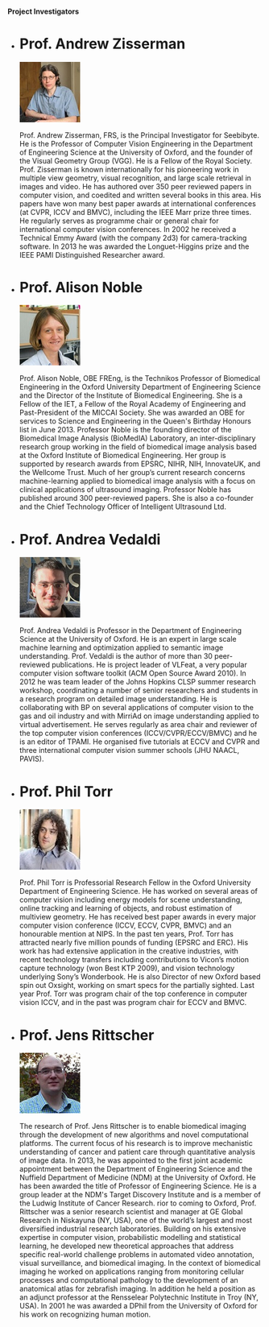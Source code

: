 ####	Project Investigators

*   # Prof. Andrew Zisserman

    [![](images/inv1.jpg)]("#")

    Prof. Andrew Zisserman, FRS, is the Principal Investigator for
	Seebibyte. He is the Professor of Computer Vision Engineering
	in the Department of Engineering Science at the University of
	Oxford, and the founder of the Visual Geometry Group (VGG).
	He is a Fellow of the Royal Society. Prof. Zisserman is known
	internationally for his pioneering work in multiple view geometry,
	visual recognition, and large scale retrieval in images and video.
	He has authored over 350 peer reviewed papers in computer vision,
	and coedited and written several books in this area.
	His papers have won many best paper awards at international
	conferences (at CVPR, ICCV and BMVC), including the IEEE Marr
	prize three times. He regularly serves as programme chair or
	general chair for international computer vision conferences.
	In 2002 he received a Technical Emmy Award (with the company 2d3)
	for camera-tracking software. In 2013 he was awarded the Longuet-Higgins
	prize and the IEEE PAMI Distinguished Researcher award.

*   # Prof. Alison Noble

    [![](images/inv2.jpg)]("#")

    Prof. Alison Noble, OBE FREng, is the Technikos Professor of Biomedical
	Engineering in the Oxford University Department of Engineering Science
	and the Director of the Institute of Biomedical Engineering. She is a
	Fellow of the IET, a Fellow of the Royal Academy of Engineering and
	Past-President of the MICCAI Society. She was awarded an OBE for services
	to Science and Engineering in the Queen's Birthday Honours list in June 2013\.
	Professor Noble is the founding director of the Biomedical Image Analysis
	(BioMedIA) Laboratory, an inter-disciplinary research group working in the
	field of biomedical image analysis based at the Oxford Institute of Biomedical
	Engineering. Her group is supported by research awards from EPSRC, NIHR, NIH,
	InnovateUK, and the Wellcome Trust. Much of her group’s current research
	concerns machine-learning applied to biomedical image analysis with a focus
	on clinical applications of ultrasound imaging. Professor Noble has published
	around 300 peer-reviewed papers. She is also a co-founder and the Chief Technology
	Officer of Intelligent Ultrasound Ltd.

*   # Prof. Andrea Vedaldi

    [![](images/inv3.jpg)]("#")

    Prof. Andrea Vedaldi is Professor in the Department of Engineering Science
	at the University of Oxford. He is an expert in large scale machine learning
	and optimization applied to semantic image understanding. Prof. Vedaldi is
	the author of more than 30 peer-reviewed publications. He is project leader
	of VLFeat, a very popular computer vision software toolkit (ACM Open Source Award 2010).
	In 2012 he was team leader of the Johns Hopkins CLSP summer research workshop,
	coordinating a number of senior researchers and students in a research program
	on detailed image understanding. He is collaborating with BP on several
	applications of computer vision to the gas and oil industry and with MirriAd
	on image understanding applied to virtual advertisement. He serves regularly
	as area chair and reviewer of the top computer vision conferences (ICCV/CVPR/ECCV/BMVC)
	and he is an editor of TPAMI. He organised five tutorials at ECCV and CVPR and three
	international computer vision summer schools (JHU NAACL, PAVIS).

*   # Prof. Phil Torr

    [![](images/inv4.jpg)]("#")

    Prof. Phil Torr is Professorial Research Fellow in the Oxford University
	Department of Engineering Science. He has worked on several areas of
	computer vision including energy models for scene understanding, online tracking
	and learning of objects, and robust estimation of multiview geometry.
	He has received best paper awards in every major computer vision conference
	(ICCV, ECCV, CVPR, BMVC) and an honourable mention at NIPS. In the past ten
	years, Prof. Torr has attracted nearly five million pounds of funding (EPSRC and ERC).
	His work has had extensive application in the creative industries, with recent
	technology transfers including contributions to Vicon’s motion capture technology
	(won Best KTP 2009), and vision technology underlying Sony’s Wonderbook.
	He is also Director of new Oxford based spin out Oxsight, working on smart
	specs for the partially sighted. Last year Prof. Torr was program chair of
	the top conference in computer vision ICCV, and in the past was program chair
	for ECCV and BMVC.

*   # Prof. Jens Rittscher

    [![](images/inv5.jpg)]("#")

    The research of Prof. Jens Rittscher is to enable biomedical imaging through
	the development of new algorithms and novel computational platforms.
	The current focus of his research is to improve mechanistic understanding
	of cancer and patient care through quantitative analysis of image data.
	In 2013, he was appointed to the first joint academic appointment between
	the Department of Engineering Science and the Nuffield Department of Medicine 
	(NDM) at the University of Oxford. He has been awarded the title of Professor
	of Engineering Science. He is a group leader at the NDM's Target Discovery
	Institute and is a member of the Ludwig Institute of Cancer Research.
	rior to coming to Oxford, Prof. Rittscher was a senior research scientist
	and manager at GE Global Research in Niskayuna (NY, USA), one of the world’s
	largest and most diversified industrial research laboratories. Building on
	his extensive expertise in computer vision, probabilistic modelling and statistical
	learning, he developed new theoretical approaches that address specific real-world
	challenge problems in automated video annotation, visual surveillance, and biomedical
	imaging. In the context of biomedical imaging he worked on applications ranging
	from monitoring cellular processes and computational pathology to the development
	of an anatomical atlas for zebrafish imaging. In addition he held a position as an
	adjunct professor at the Rensselear Polytechnic Institute in Troy (NY, USA). In
	2001 he was awarded a DPhil from the University of Oxford for his work on
	recognizing human motion.
